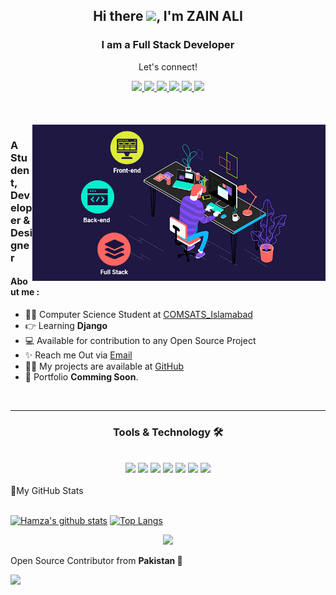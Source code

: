 <h2 align="center">Hi there <img src="https://media.giphy.com/media/hvRJCLFzcasrR4ia7z/giphy.gif" width="25px">, I'm  ZAIN ALI</h2>
<h3 align="center">I am a Full Stack Developer</h3>

<div align="center">
<p align="center">Let's connect!</p>
<a href="https://twitter.com/_zainali44">
    <img src="https://img.shields.io/badge/Twitter-1DA1F2?style=for-the-badge&logo=twitter&logoColor=white" />
</a>

<a href="https://www.instagram.com/zain_rajp00t/">
    <img src="https://img.shields.io/badge/Instagram-E4405F?style=for-the-badge&logo=instagram&logoColor=white" />
</a>

<a href="https://www.linkedin.com/in/zain-ali-840b441b8/">
    <img src="https://img.shields.io/badge/linkedin-%230077B5.svg?&style=for-the-badge&logo=linkedin&logoColor=white" />
</a>
<a href="https://wa.me/923416778145">
    <img src="https://img.shields.io/badge/whatsapp-%230077B5.svg?&style=for-the-badge&logo=whatsapp&logoColor=white" />
</a>

<a href="http://github.com/zainali44">
    <img src="https://img.shields.io/badge/github-FE7A16?style=for-the-badge&logo=github&logoColor=white" />
</a>

<a href="https://www.facebook.com/zain5534">
    <img src="https://img.shields.io/badge/Facebook-1877F2?style=for-the-badge&logo=facebook&logoColor=white" />
</a>
</div>

<br>

<!-- <div align="center">
<p align="center">Nominate me as GitHub Star ⭐</p>

<a href="https://stars.github.com/nominate/">
    <img src="https://img.shields.io/badge/GitHub-100000?&style=for-the-badge&logo=GitHub&logoColor=white&color=fa3667" />
</a>

</div> -->
<br>
<br>
<img align="right" alt="GIF" src="1.gif" height="250" />



### A Student, Developer & Designer


#### About me :

- 🙋‍♂️ Computer Science Student at [COMSATS_Islamabad]
- 👉 Learning <b>Django</b>
- 💻 Available for contribution to any Open Source Project
- ✨ Reach me Out via [Email](mailto:zaincui5542@gmail.com)
- 👨‍💻 My projects are available at [GitHub](github.com/zain44)
- 📄 Portfolio <b>Comming Soon</b>.

<!-- ### Languages & Tools

<code><img width=24px src="https://raw.githubusercontent.com/github/explore/80688e429a7d4ef2fca1e82350fe8e3517d3494d/topics/flutter/flutter.png"></code>
<code><img width=24px src="https://raw.githubusercontent.com/github/explore/80688e429a7d4ef2fca1e82350fe8e3517d3494d/topics/dart/dart.png"></code>
<code><img width=24px src="https://raw.githubusercontent.com/github/explore/80688e429a7d4ef2fca1e82350fe8e3517d3494d/topics/python/python.png"></code>
<code><img width=24px src="https://raw.githubusercontent.com/github/explore/80688e429a7d4ef2fca1e82350fe8e3517d3494d/topics/firebase/firebase.png"></code>
<code><img width=24px src="https://raw.githubusercontent.com/github/explore/80688e429a7d4ef2fca1e82350fe8e3517d3494d/topics/html/html.png"></code>
<code><img width=24px src="https://raw.githubusercontent.com/github/explore/80688e429a7d4ef2fca1e82350fe8e3517d3494d/topics/css/css.png"></code>
<code><img width=24px src="https://raw.githubusercontent.com/github/explore/80688e429a7d4ef2fca1e82350fe8e3517d3494d/topics/bootstrap/bootstrap.png"></code> -->

<br>
<hr>
<div align="center">
<h3 align="center">Tools & Technology 🛠</h3>
<br>

<img src="https://img.shields.io/badge/Python-FFD43B?style=for-the-badge&logo=python&logoColor=darkgreen" />
<img src="https://img.shields.io/badge/Django-02569B?style=for-the-badge&logo=django&logoColor=white" />
<img src="https://img.shields.io/badge/MySQL-00000F?style=for-the-badge&logo=mysql&logoColor=white" />
<img src="https://img.shields.io/badge/HTML-239120?style=for-the-badge&logo=html5&logoColor=white" />
<img src="https://img.shields.io/badge/CSS3-1572B6?style=for-the-badge&logo=css3&logoColor=white" />
<img src="https://img.shields.io/badge/Bootstrap-F05032?style=for-the-badge&logo=bootstrap&logoColor=white" />
<img src="https://img.shields.io/badge/Adobe%20XD-FF61F6?style=for-the-badge&logo=Adobe%20XD&logoColor=white" />


</div>

<br>

<summary>📝My GitHub Stats</summary>
<br>

[![Hamza's github stats](https://github-readme-stats.vercel.app/api?username=zainali44&show_icons=true&theme=radical)](https://github.com/zainali44/github-readme-stats)
[![Top Langs](https://github-readme-stats.vercel.app/api/top-langs/?username=zainali44&theme=radical)](https://github.com/zainali44/github-readme-stats)
<br>
</p>
<p align = "center">
<img src="https://github-readme-streak-stats.herokuapp.com/?user=zainali44&theme=radical" />
</p>


Open Source Contributor from <b>Pakistan<b> 💚

![](https://visitor-badge.glitch.me/badge?page_id=zainali44.zainali44)

[quran]: https://github.com/mhmzdev/The_Holy_Quran_App
[dsccui]: https://dsc.community.dev/comsats-university-islamabad/
[flutter_isb]: http://facebook.com/FlutterIslamabadPakistan
[profile]: https://mhmz.dev
[COMSATS_Islamabad]:https://www.comsats.edu.pk/

